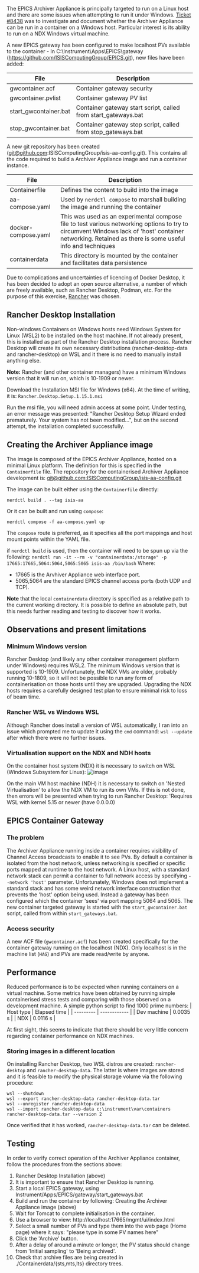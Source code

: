 The EPICS Archiver Appliance is principally targeted to run on a Linux host and there are some issues when attempting to run it under Windows.
[Ticket #8438](https://github.com/ISISComputingGroup/IBEX/issues/8438) was to investigate and document whether the Archiver Appliance can be run in a container on a Windows host. Particular interest is its ability to run on a NDX Windows virtual machine.

A new EPICS gateway has been configured to make localhost PVs available to the container - In C:\Instrument\Apps\EPICS\gateway (https://github.com/ISISComputingGroup/EPICS.git), new files have been added:

| File | Description |
| ---- | ----------- |
| gwcontainer.acf | Container gateway security |
| gwcontainer.pvlist | Container gateway PV list |
| start_gwcontainer.bat | Container gateway start script, called from start_gateways.bat |
| stop_gwcontainer.bat | Container gateway stop script, called from stop_gateways.bat |

A new git repository has been created (git@github.com:ISISComputingGroup/isis-aa-config.git). This contains all the code required to build a Archiver Appliance image and run a container instance.

| File | Description |
| ---- | ----------- |
| Containerfile | Defines the content to build into the image |
| aa-compose.yaml | Used by `nerdctl compose` to marshall building the image and running the container  |
| docker-compose.yaml | This was used as an experimental compose file to test various networking options to try to circumvent Windows lack of 'host' container networking. Retained as there is some useful info and techniques |
| containerdata  | This directory is mounted by the container and facilitates data persistence  |

Due to complications and uncertainties of licencing of Docker Desktop, it has been decided to adopt an open source alternative, a number of which are freely available, such as Rancher Desktop, Podman, etc. For the purpose of this exercise, [Rancher](https://rancherdesktop.io/) was chosen.

## Rancher Desktop Installation
Non-windows Containers on Windows hosts need Windows System for Linux (WSL2) to be installed on the host machine. If not already present, this is installed as part of the Rancher Desktop installation process. Rancher Desktop will create its own necessary distributions (rancher-desktop-data and rancher-desktop) on WSL and it there is no need to manually install anything else.

**Note:** Rancher (and other container managers) have a minimum Windows version that it will run on, which is 10-1909 or newer.

Download the Installation MSI file for Windows (x64). At the time of writing, it is: `Rancher.Desktop.Setup.1.15.1.msi`

Run the msi file, you will need admin access at some point. Under testing, an error message was presented: "Rancher Desktop Setup Wizard ended prematurely. Your system has not been modified...", but on the second attempt, the installation completed successfully. 

## Creating the Archiver Appliance image
The image is composed of the EPICS Archiver Appliance, hosted on a minimal Linux platform. The definition for this is specified in the `Containerfile` file.
The repository for the containerised Archiver Appliance development is: [git@github.com:ISISComputingGroup/isis-aa-config.git](git@github.com:ISISComputingGroup/isis-aa-config.git)

The image can be built either using the `Containerfile` directly:

`nerdctl build . --tag isis-aa`

Or it can be built and run using `compose`:

`nerdctl compose -f aa-compose.yaml up`

The `compose` route is preferred, as it specifies all the port mappings and host mount points within the YAML file.

if `nerdctl build` is used, then the container will need to be spun up via the following:
`nerdctl run -it --rm -v "containerdata:/storage" -p 17665:17665,5064:5064,5065:5065 isis-aa /bin/bash`
Where: 
* 17665 is the Arvhiver Appliance web interface port. 
* 5065,5064 are the standard EPICS channel access ports (both UDP and TCP).

**Note** that the local `containerdata` directory is specified as a relative path to the current working directory. It is possible to define an absolute path, but this needs further reading and testing to discover how it works.



## Observations and present limitations
### Minimum Windows version
Rancher Desktop (and likely any other container management platform under Windows) requires WSL2. The minimum Windows version that is supported is 10-1909. Unfortunately, the NDX VMs are older, probably running 10-1809, so it will not be possible to run any form of containerisation on those hosts until they are upgraded. Upgrading the NDX hosts requires a carefully designed test plan to ensure minimal risk to loss of beam time.

### Rancher WSL vs Windows WSL
Although Rancher does install a version of WSL automatically, I ran into an issue which prompted me to update it using the `cmd` command: `wsl --update`
after which there were no further issues.

### Virtualisation support on the NDX and NDH hosts
On the container host system (NDX) it is necessary to switch on WSL (Windows Subsystem for Linux):
![image](https://github.com/user-attachments/assets/f5f7ae90-6ff7-4ec1-b946-473601af3155)

On the main VM host machine (NDH) it is necessary to switch on 'Nested Virtualisation' to allow the NDX VM to run its own VMs. If this is not done, then errors will be presented when trying to run Rancher Desktop: 'Requires WSL with kernel 5.15 or newer (have 0.0.0.0)

## EPICS Container Gateway
### The problem
The Archiver Appliance running inside a container requires visibility of Channel Access broadcasts to enable it to see PVs. By default a container is isolated from the host network, unless networking is specified or specific ports mapped at runtime to the host network. A Linux host, with a standard network stack can permit a container to full network access by specifying `--network 'host'` parameter. Unfortunately, Windows does not implement a standard stack and has some weird network interface construction that prevents the 'host' option being used.
Instead a gateway has been configured which the container 'sees' via port mapping 5064 and 5065.
The new container targeted gateway is started with the `start_gwcontainer.bat` script, called from within `start_gateways.bat`. 

### Access security
A new ACF file (`gwcontainer.acf`) has been created specifically for the container gateway running on the localhost (NDX). Only localhost is in the machine list (`HAG`) and PVs are made read/write by anyone.

## Performance
Reduced performance is to be expected when running containers on a virtual machine. Some metrics have been obtained by running simple containerised stress tests and comparing with those observed on a development machine.
A simple python script to find 1000 prime numbers:
| Host type | Elapsed time |
| --------- | ------------ |
| Dev machine | 0.0035 s |
| NDX | 0.0116 s |

At first sight, this seems to indicate that there should be very little concern regarding container performance on NDX machines.

### Storing images in a different location
On installing Rancher Desktop, two WSL distros are created: `rancher-desktop` and `rancher-desktop-data`. The latter is where images are stored and it is feasible to modify the physical storage volume via the following procedure:
```
wsl --shutdown
wsl --export rancher-desktop-data rancher-desktop-data.tar
wsl --unregister rancher-desktop-data
wsl --import rancher-desktop-data c:\instrument\var\containers rancher-desktop-data.tar --version 2
```
Once verified that it has worked, ```rancher-desktop-data.tar``` can be deleted.

## Testing
In order to verify correct operation of the Archiver Appliance container, follow the procedures from the sections above:
1. Rancher Desktop Installation (above)
2. It is important to ensure that Rancher Desktop is running.
3. Start a local EPICS gateway, using Instrument/Apps/EPICS/gateway/start_gateways.bat
4. Build and run the container by following: Creating the Archiver Appliance image (above)
5. Wait for Tomcat to complete initialisation in the container.
6. Use a browser to view: http://localhost:17665/mgmt/ui/index.html
7. Select a small number of PVs and type them into the web page (Home page) where it says: "please type in some PV names here"
8. Click the 'Archive' button.
9. After a delay of around a minute or longer, the PV status should change from 'Initial sampling' to 'Being archived'.
10. Check that archive files are being created in ./Containerdata/{sts,mts,lts} directory trees.



